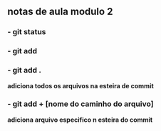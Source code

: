 ## notas de aula modulo 2

### - git status

### - git add

### - git add **.**

**adiciona todos os arquivos na esteira de commit**

### - git add + [nome do caminho do arquivo]

**adiciona arquivo especifico n esteira do commit**